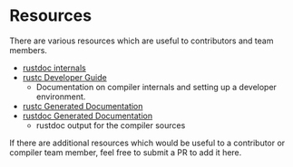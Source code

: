 # Resources
There are various resources which are useful to contributors and team members.

- [rustdoc internals](https://rustc-dev-guide.rust-lang.org/rustdoc-internals.html)
- [rustc Developer Guide][dev_guide]
  - Documentation on compiler internals and setting up a developer environment.
- [rustc Generated Documentation][rustc]
- [rustdoc Generated Documentation][rustdoc]
  - rustdoc output for the compiler sources

If there are additional resources which would be useful to a contributor or compiler team member,
feel free to submit a PR to add it here.

[dev_guide]: https://rustc-dev-guide.rust-lang.org/rustdoc.html
[rustc]: https://doc.rust-lang.org/nightly/nightly-rustc/rustc_middle/index.html
[rustdoc]: https://doc.rust-lang.org/nightly/nightly-rustc/rustdoc/index.html
